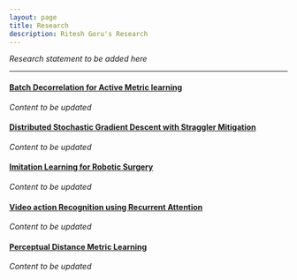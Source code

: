 ```yaml
---
layout: page
title: Research
description: Ritesh Goru's Research
---
```


*Research statement to be added here*

---

#### <u>Batch Decorrelation for Active Metric learning</u>
*Content to be updated*

#### <u>Distributed Stochastic Gradient Descent with Straggler Mitigation</u>
*Content to be updated*

#### <u>Imitation Learning for Robotic Surgery</u>
*Content to be updated*

#### <u>Video action Recognition using Recurrent Attention</u>
*Content to be updated*

#### <u>Perceptual Distance Metric Learning</u>
*Content to be updated*
